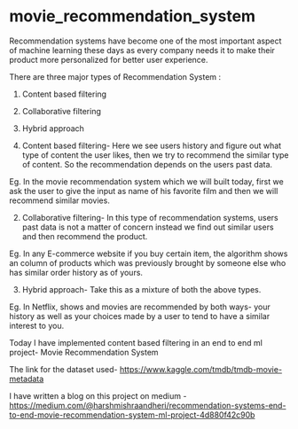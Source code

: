 # movie_recommendation_system
Recommendation systems have become one of the most important aspect of machine learning these days as every company needs it to make their product more
personalized for better user experience.

There are three major types of Recommendation System :

1. Content based filtering

2. Collaborative filtering

3. Hybrid approach


1. Content based filtering- Here we see users history and figure out what type of content the user likes, then we try to recommend the similar type of content. 
                         So the recommendation depends on the users past data.
                         
Eg. In the movie recommendation system which we will built today, first we ask the user to give the input as name of his favorite film 
and then we will recommend similar movies.
                     
                     
2. Collaborative filtering- In this type of recommendation systems, users past data is not a matter of concern instead we find out similar users and then 
                        recommend the product.
                        
Eg. In any E-commerce website if you buy certain item, the algorithm shows an column of products which was previously 
brought by someone else who has similar order history as of yours.
                  
                  
3. Hybrid approach- Take this as a mixture of both the above types.

Eg. In Netflix, shows and movies are recommended by both ways- your history as well as your choices made by a user to tend 
to have a similar interest to you.
                       
Today I have implemented content based filtering in an end to end ml project- Movie Recommendation System

The link for the dataset used- https://www.kaggle.com/tmdb/tmdb-movie-metadata

I have written a blog on this project on medium - https://medium.com/@harshmishraandheri/recommendation-systems-end-to-end-movie-recommendation-system-ml-project-4d880f42c90b
